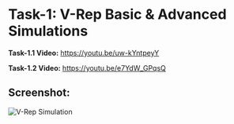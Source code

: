 # Task-1: V-Rep Basic & Advanced Simulations

**Task-1.1 Video:** https://youtu.be/uw-kYntpeyY

**Task-1.2 Video:** https://youtu.be/e7YdW_GPqsQ

## Screenshot:
![V-Rep Simulation](/V-Rep_Simulation.png?raw=true "V-Rep Simulation")
